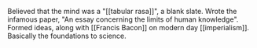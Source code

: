 Believed that the mind was a "[[tabular rasa]]", a blank slate. Wrote the infamous paper, "An essay concerning the limits of human knowledge". Formed ideas, along with [[Francis Bacon]] on modern day [[imperialism]]. Basically the foundations to science.
